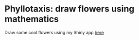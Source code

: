 # Phyllotaxis: draw flowers using mathematics
 
Draw some cool flowers using my Shiny app [here](https://victoriazaitceva.shinyapps.io/Phyllotaxis/ "shinyapps.io")
